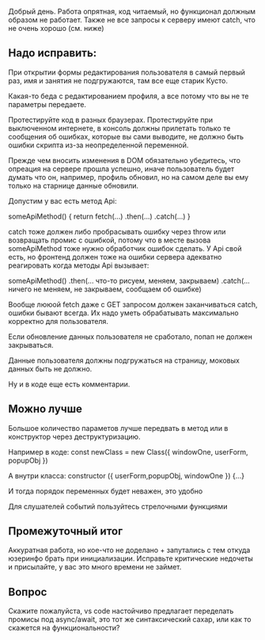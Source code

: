 Добрый день. Работа опрятная, код читаемый, но функционал должным образом не работает. Также не все запросы
к серверу имеют catch, что не очень хорошо (см. ниже)

## Надо исправить:

При открытии формы редактирования пользователя в самый первый раз, имя и занятия не подгружаются,
там все еще старик Кусто.

Какая-то беда с редактированием профиля, а все потому что вы не те параметры передаете.

Протестируйте код в разных браузерах. Протестируйте при выключенном интернете, в консоль должны прилетать
только те сообщения об ошибках, которые вы сами выводите, не должно быть ошибки скрипта из-за неопределенной
переменной.

Прежде чем вносить изменения в DOM обязательно убедитесь, что опреация на сервере прошла успешно,
иначе пользователь будет думать что он, например, профиль обновил, но на самом деле вы ему только
на старнице данные обновили.

Допустим у вас есть метод Api:

someApiMethod() {
return fetch(...)
.then(...)
.catch(...)
}

catch тоже должен либо пробрасывать ошибку через throw или возвращать промис с ошибкой,
потому что в месте вызова someApiMethod тоже нужно обработчик ошибок сделать. У Api свой есть,
но фронтенд должен тоже на ошибки сервера адекватно реагировать когда методы Api вызывает:

someApiMethod()
.then(... что-то рисуем, меняем, закрываем)
.catch(... ничего не меняем, не закрываем, сообщаем об ошибке)

Вообще лююой fetch даже с GET запросом должен заканчиваться catch, ошибки бывают всегда. Их надо
уметь обрабатывать максимально корректно для пользователя.

Если обновление данных пользователя не сработало, попап не должен закрываться.

Данные пользователя должны подгружаться на страницу, моковых данных быть не должно.

Ну и в коде еще есть комментарии.

## Можно лучше

Большое количество параметов лучше передвать в метод или в конструктор через деструктуризацию.

Например в коде:
const newClass = new Class({ windowOne, userForm, popupObj })

А внутри класса:
constructor ({ userForm,popupObj, windowOne }) {...}

И тогда порядок переменных будет неважен, это удобно

Для слушателей событий пользуйтесь стрелочными функциями

## Промежуточный итог

Аккуратная работа, но кое-что не доделано + запутались с тем откуда юзеринфо брать при инициализации.
Исправьте критические недочеты и присылайте, у вас это много времени не займет.

## Вопрос

Скажите пожалуйста, vs code настойчиво предлагает переделать промисы под async/await, это тот же синтаксический сахар, или как то скажется на функциональности?
